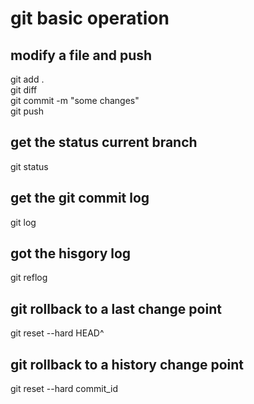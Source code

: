 # git basic operation
## modify a file and push
git add .  
git diff  
git commit -m "some changes"  
git push  

## get the status current branch
git status  

## get the git commit log  
git log  
## got the hisgory log
git reflog  

## git rollback to a last change point  
git reset --hard HEAD^  

## git rollback to a history change point
git reset --hard commit_id 

